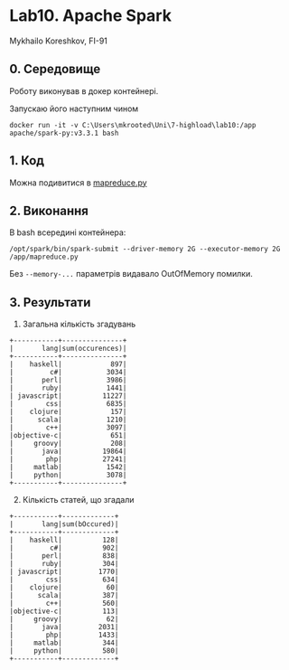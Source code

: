 # Lab10. Apache Spark
Mykhailo Koreshkov, FI-91

## 0. Середовище
Роботу виконував в докер контейнері.

Запускаю його наступним чином
```
docker run -it -v C:\Users\mkrooted\Uni\7-highload\lab10:/app apache/spark-py:v3.3.1 bash
```

## 1. Код
Можна подивитися в [mapreduce.py](mapreduce.py)

## 2. Виконання
В bash всередині контейнера:
```
/opt/spark/bin/spark-submit --driver-memory 2G --executor-memory 2G /app/mapreduce.py
```

Без `--memory-...` параметрів видавало OutOfMemory помилки.

## 3. Результати
1. Загальна кількість згадувань
```
+-----------+---------------+
|       lang|sum(occurences)|
+-----------+---------------+
|    haskell|            897|
|         c#|           3034|
|       perl|           3986|
|       ruby|           1441|
| javascript|          11227|
|        css|           6835|
|    clojure|            157|
|      scala|           1210|
|        c++|           3097|
|objective-c|            651|
|     groovy|            208|
|       java|          19864|
|        php|          27241|
|     matlab|           1542|
|     python|           3078|
+-----------+---------------+
```

2. Кількість статей, що згадали
```
+-----------+-------------+
|       lang|sum(bOccured)|
+-----------+-------------+
|    haskell|          128|
|         c#|          902|
|       perl|          838|
|       ruby|          304|
| javascript|         1770|
|        css|          634|
|    clojure|           60|
|      scala|          387|
|        c++|          560|
|objective-c|          113|
|     groovy|           62|
|       java|         2031|
|        php|         1433|
|     matlab|          344|
|     python|          580|
+-----------+-------------+
```


